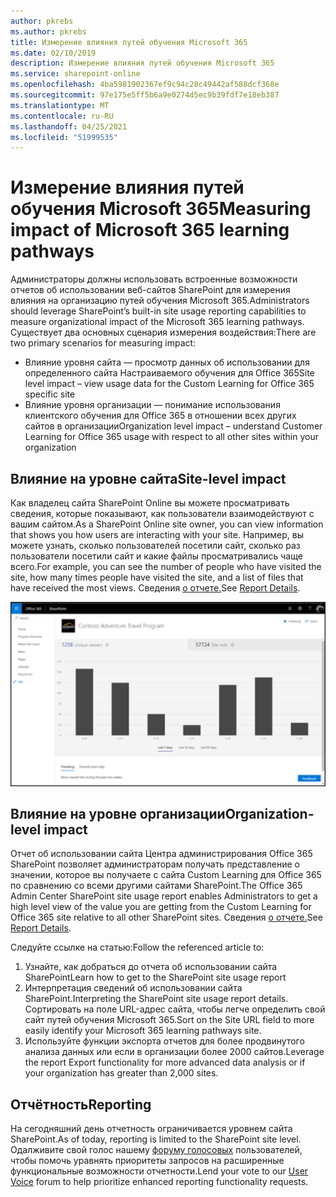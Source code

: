```yaml
---
author: pkrebs
ms.author: pkrebs
title: Измерение влияния путей обучения Microsoft 365
ms.date: 02/10/2019
description: Измерение влияния путей обучения Microsoft 365
ms.service: sharepoint-online
ms.openlocfilehash: 4ba5981902367ef9c94c28c49442af588dcf368e
ms.sourcegitcommit: 97e175e5ff5b6a9e0274d5ec9b39fdf7e18eb387
ms.translationtype: MT
ms.contentlocale: ru-RU
ms.lasthandoff: 04/25/2021
ms.locfileid: "51999535"
---
```

# <a name="measuring-impact-of-microsoft-365-learning-pathways"></a><span data-ttu-id="a9e6e-103">Измерение влияния путей обучения Microsoft 365</span><span class="sxs-lookup"><span data-stu-id="a9e6e-103">Measuring impact of Microsoft 365 learning pathways</span></span>

<span data-ttu-id="a9e6e-104">Администраторы должны использовать встроенные возможности отчетов об использовании веб-сайтов SharePoint для измерения влияния на организацию путей обучения Microsoft 365.</span><span class="sxs-lookup"><span data-stu-id="a9e6e-104">Administrators should leverage SharePoint’s built-in site usage reporting capabilities to measure organizational impact of the Microsoft 365 learning pathways.</span></span> <span data-ttu-id="a9e6e-105">Существует два основных сценария измерения воздействия:</span><span class="sxs-lookup"><span data-stu-id="a9e6e-105">There are two primary scenarios for measuring impact:</span></span> 
- <span data-ttu-id="a9e6e-106">Влияние уровня сайта — просмотр данных об использовании для определенного сайта Настраиваемого обучения для Office 365</span><span class="sxs-lookup"><span data-stu-id="a9e6e-106">Site level impact – view usage data for the Custom Learning for Office 365 specific site</span></span> 
- <span data-ttu-id="a9e6e-107">Влияние уровня организации — понимание использования клиентского обучения для Office 365 в отношении всех других сайтов в организации</span><span class="sxs-lookup"><span data-stu-id="a9e6e-107">Organization level impact – understand Customer Learning for Office 365 usage with respect to all other sites within your organization</span></span>

## <a name="site-level-impact"></a><span data-ttu-id="a9e6e-108">Влияние на уровне сайта</span><span class="sxs-lookup"><span data-stu-id="a9e6e-108">Site-level impact</span></span>

<span data-ttu-id="a9e6e-109">Как владелец сайта SharePoint Online вы можете просматривать сведения, которые показывают, как пользователи взаимодействуют с вашим сайтом.</span><span class="sxs-lookup"><span data-stu-id="a9e6e-109">As a SharePoint Online site owner, you can view information that shows you how users are interacting with your site.</span></span> <span data-ttu-id="a9e6e-110">Например, вы можете узнать, сколько пользователей посетили сайт, сколько раз пользователи посетили сайт и какие файлы просматривались чаще всего.</span><span class="sxs-lookup"><span data-stu-id="a9e6e-110">For example, you can see the number of people who have visited the site, how many times people have visited the site, and a list of files that have received the most views.</span></span> <span data-ttu-id="a9e6e-111">Сведения [о отчете.](https://support.office.com/article/view-usage-data-for-your-sharepoint-site-2fa8ddc2-c4b3-4268-8d26-a772dc55779e)</span><span class="sxs-lookup"><span data-stu-id="a9e6e-111">See [Report Details](https://support.office.com/article/view-usage-data-for-your-sharepoint-site-2fa8ddc2-c4b3-4268-8d26-a772dc55779e).</span></span> 

![cg-measureimpactreport.png](media/cg-measureimpactreport.png)

## <a name="organization-level-impact"></a><span data-ttu-id="a9e6e-113">Влияние на уровне организации</span><span class="sxs-lookup"><span data-stu-id="a9e6e-113">Organization-level impact</span></span>
<span data-ttu-id="a9e6e-114">Отчет об использовании сайта Центра администрирования Office 365 SharePoint позволяет администраторам получать представление о значении, которое вы получаете с сайта Custom Learning для Office 365 по сравнению со всеми другими сайтами SharePoint.</span><span class="sxs-lookup"><span data-stu-id="a9e6e-114">The Office 365 Admin Center SharePoint site usage report enables Administrators to get a high level view of the value you are getting from the Custom Learning for Office 365 site relative to all other SharePoint sites.</span></span> <span data-ttu-id="a9e6e-115">Сведения [о отчете.](/office365/admin/activity-reports/sharepoint-site-usage?view=o365-worldwide)</span><span class="sxs-lookup"><span data-stu-id="a9e6e-115">See [Report Details](/office365/admin/activity-reports/sharepoint-site-usage?view=o365-worldwide).</span></span>
 
<span data-ttu-id="a9e6e-116">Следуйте ссылке на статью:</span><span class="sxs-lookup"><span data-stu-id="a9e6e-116">Follow the referenced article to:</span></span> 
1. <span data-ttu-id="a9e6e-117">Узнайте, как добраться до отчета об использовании сайта SharePoint</span><span class="sxs-lookup"><span data-stu-id="a9e6e-117">Learn how to get to the SharePoint site usage report</span></span> 
2. <span data-ttu-id="a9e6e-118">Интерпретация сведений об использовании сайта SharePoint.</span><span class="sxs-lookup"><span data-stu-id="a9e6e-118">Interpreting the SharePoint site usage report details.</span></span> <span data-ttu-id="a9e6e-119">Сортировать на поле URL-адрес сайта, чтобы легче определить свой сайт путей обучения Microsoft 365.</span><span class="sxs-lookup"><span data-stu-id="a9e6e-119">Sort on the Site URL field to more easily identify your Microsoft 365 learning pathways site.</span></span> 
3. <span data-ttu-id="a9e6e-120">Используйте функции экспорта отчетов для более продвинутого анализа данных или если в организации более 2000 сайтов.</span><span class="sxs-lookup"><span data-stu-id="a9e6e-120">Leverage the report Export functionality for more advanced data analysis or if your organization has greater than 2,000 sites.</span></span> 

## <a name="reporting"></a><span data-ttu-id="a9e6e-121">Отчётность</span><span class="sxs-lookup"><span data-stu-id="a9e6e-121">Reporting</span></span>

<span data-ttu-id="a9e6e-122">На сегодняшний день отчетность ограничивается уровнем сайта SharePoint.</span><span class="sxs-lookup"><span data-stu-id="a9e6e-122">As of today, reporting is limited to the SharePoint site level.</span></span> <span data-ttu-id="a9e6e-123">Одалживите свой голос нашему [форуму голосовых](https://go.microsoft.com/fwlink/?linkid=2109552) пользователей, чтобы помочь уравнять приоритеты запросов на расширенные функциональные возможности отчетности.</span><span class="sxs-lookup"><span data-stu-id="a9e6e-123">Lend your vote to our [User Voice](https://go.microsoft.com/fwlink/?linkid=2109552) forum to help prioritize enhanced reporting functionality requests.</span></span>